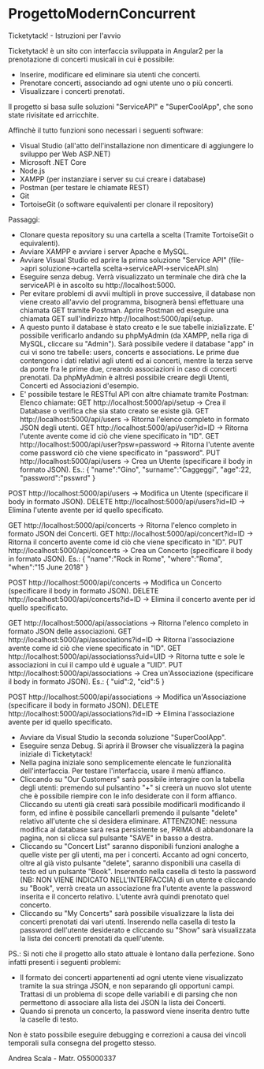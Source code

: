 # ProgettoModernConcurrent
Ticketytack! - Istruzioni per l'avvio

Ticketytack! è un sito con interfaccia sviluppata in Angular2 per la prenotazione di concerti musicali in cui è possibile:
- Inserire, modificare ed eliminare sia utenti che concerti.
- Prenotare concerti, associando ad ogni utente uno o più concerti.
- Visualizzare i concerti prenotati.

Il progetto si basa sulle soluzioni "ServiceAPI" e "SuperCoolApp", che sono state rivisitate ed arricchite.

Affinchè il tutto funzioni sono necessari i seguenti software:
- Visual Studio (all'atto dell'installazione non dimenticare di aggiungere lo sviluppo per Web ASP.NET)
- Microsoft .NET Core
- Node.js
- XAMPP (per instanziare i server su cui creare i database)
- Postman (per testare le chiamate REST)
- Git
- TortoiseGit (o software equivalenti per clonare il repository)

Passaggi:
- Clonare questa repository su una cartella a scelta (Tramite TortoiseGit o equivalenti).
- Avviare XAMPP e avviare i server Apache e MySQL.
- Avviare Visual Studio ed aprire la prima soluzione "Service API" (file->apri soluzione->cartella scelta->serviceAPI->serviceAPI.sln)
- Eseguire senza debug. Verrà visualizzato un terminale che dirà che la serviceAPI è in ascolto su http://localhost:5000.
- Per evitare problemi di avvii multipli in prove successive, il database non viene creato all'avvio del programma, bisognerà bensì effettuare una chiamata GET tramite Postman. Aprire Postman ed eseguire una chiamata GET sull'indirizzo http://localhost:5000/api/setup.
- A questo punto il database è stato creato e le sue tabelle inizializzate. E' possibile verificarlo andando su phpMyAdmin (da XAMPP, nella riga di MySQL, cliccare su "Admin"). Sarà possibile vedere il database "app" in cui vi sono tre tabelle: users, concerts e associations. Le prime due contengono i dati relativi agli utenti ed ai concerti, mentre la terza serve da ponte fra le prime due, creando associazioni in caso di concerti prenotati. Da phpMyAdmin è altresì possibile creare degli Utenti, Concerti ed Associazioni d'esempio.
- E' possibile testare le RESTful API con altre chiamate tramite Postman:
Elenco chiamate:
GET http://localhost:5000/api/setup -> Crea il Database o verifica che sia stato creato se esiste già.
GET http://localhost:5000/api/users -> Ritorna l'elenco completo in formato JSON degli utenti.
GET http://localhost:5000/api/user?id=ID -> Ritorna l'utente avente come id ciò che viene specificato in "ID".
GET http://localhost:5000/api/user?psw=password -> Ritorna l'utente avente come password ciò che viene specificato in "password".
PUT http://localhost:5000/api/users -> Crea un Utente (specificare il body in formato JSON).
Es.: {
	"name":"Gino",
	"surname":"Caggeggi",
	"age":22,
	"password":"psswrd"
     }

POST http://localhost:5000/api/users -> Modifica un Utente (specificare il body in formato JSON).
DELETE http://localhost:5000/api/users?id=ID -> Elimina l'utente avente per id quello specificato.

GET http://localhost:5000/api/concerts -> Ritorna l'elenco completo in formato JSON dei Concerti.
GET http://localhost:5000/api/concert?id=ID -> Ritorna il concerto avente come id ciò che viene specificato in "ID".
PUT http://localhost:5000/api/concerts -> Crea un Concerto (specificare il body in formato JSON).
Es.: {
	"name":"Rock in Rome",
	"where":"Roma",
	"when":"15 June 2018"
     }

POST http://localhost:5000/api/concerts -> Modifica un Concerto (specificare il body in formato JSON).
DELETE http://localhost:5000/api/concerts?id=ID -> Elimina il concerto avente per id quello specificato.

GET http://localhost:5000/api/associations -> Ritorna l'elenco completo in formato JSON delle associazioni.
GET http://localhost:5000/api/associations?id=ID -> Ritorna l'associazione avente come id ciò che viene specificato in "ID".
GET http://localhost:5000/api/associationss?uid=UID -> Ritorna tutte e sole le associazioni in cui il campo uId è uguale a "UID".
PUT http://localhost:5000/api/associations -> Crea un'Associazione (specificare il body in formato JSON).
Es.: {
	"uid":2,
	"cid":5
     }

POST http://localhost:5000/api/associations -> Modifica un'Associazione (specificare il body in formato JSON).
DELETE http://localhost:5000/api/associations?id=ID -> Elimina l'associazione avente per id quello specificato.

- Avviare da Visual Studio la seconda soluzione "SuperCoolApp".
- Eseguire senza Debug. Si aprirà il Browser che visualizzerà la pagina iniziale di Ticketytack!
- Nella pagina iniziale sono semplicemente elencate le funzionalità dell'interfaccia. Per testare l'interfaccia, usare il menù affianco.
- Cliccando su "Our Customers" sarà possibile interagire con la tabella degli utenti: premendo sul pulsantino "+" si creerà un nuovo slot utente che è possibile riempire con le info desiderate con il form affianco. Cliccando su utenti già creati sarà possibile modificarli modificando il form, ed infine è possibile cancellarli premendo il pulsante "delete" relativo all'utente che si desidera eliminare.
ATTENZIONE: nessuna modifica al database sarà resa persistente se, PRIMA di abbandonare la pagina, non si clicca sul pulsante "SAVE" in basso a destra.
- Cliccando su "Concert List" saranno disponibili funzioni analoghe a quelle viste per gli utenti, ma per i concerti. Accanto ad ogni concerto, oltre al già visto pulsante "delete", saranno disponibili una casella di testo ed un pulsante "Book". Inserendo nella casella di testo la password (NB: NON VIENE INDICATO NELL'INTERFACCIA) di un utente e cliccando su "Book", verrà creata un associazione fra l'utente avente la password inserita e il concerto relativo. L'utente avrà quindi prenotato quel concerto.
- Cliccando su "My Concerts" sarà possibile visualizzare la lista dei concerti prenotati dai vari utenti. Inserendo nella casella di testo la password dell'utente desiderato e cliccando su "Show" sarà visualizzata la lista dei concerti prenotati da quell'utente.

PS.: Si noti che il progetto allo stato attuale è lontano dalla perfezione. Sono infatti presenti i seguenti problemi:
- Il formato dei concerti appartenenti ad ogni utente viene visualizzato tramite la sua stringa JSON, e non separando gli opportuni campi.
Trattasi di un problema di scope delle variabili e di parsing che non permettono di associare alla lista dei JSON la lista dei Concerti.
- Quando si prenota un concerto, la password viene inserita dentro tutte la caselle di testo.

Non è stato possibile eseguire debugging e correzioni a causa dei vincoli temporali sulla consegna del progetto stesso.

Andrea Scala - Matr. O55000337